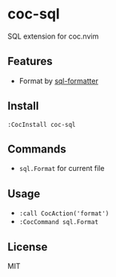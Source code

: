 # coc-sql

SQL extension for coc.nvim

## Features

- Format by [sql-formatter](https://github.com/zeroturnaround/sql-formatter)

## Install

`:CocInstall coc-sql`

## Commands

- `sql.Format` for current file

## Usage

- `:call CocAction('format')`
- `:CocCommand sql.Format`

## License

MIT
